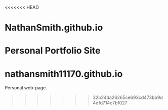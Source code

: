 <<<<<<< HEAD
# NathanSmith.github.io
 Personal Portfolio Site
=======
# nathansmith11170.github.io
Personal web-page.
>>>>>>> 32b24da26265ce693cd473bb9d4dfd714c7bf027
